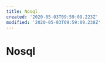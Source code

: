 ```yaml
---
title: Nosql
created: '2020-05-03T09:59:09.223Z'
modified: '2020-05-03T09:59:09.238Z'
---
```


# Nosql
